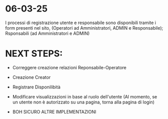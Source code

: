 # 06-03-25

I processi di registrazione utente e responsabile sono disponibili tramite i form presenti nel sito, (Operatori ad Amministratori, ADMIN e Responsabile); Rsponsabili (ad Amministratori e ADMIN)

# NEXT STEPS:
- Correggere creazione relazioni Reponsabile-Operatore
- Creazione Creator
- Registrare Disponilibità
- Modificare visualizzazioni in base al ruolo dell'utente (Al momento, se un utente non è autorizzato su una pagina, torna alla pagina di login)

- BOH SICURO ALTRE IMPLEMENTAZIONI
